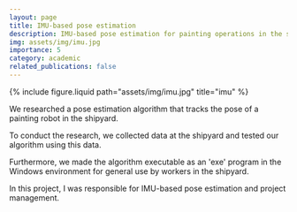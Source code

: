 ```yaml
---
layout: page
title: IMU-based pose estimation
description: IMU-based pose estimation for painting operations in the shipyard
img: assets/img/imu.jpg
importance: 5
category: academic
related_publications: false
---
```


<div class="row justify-content-sm-center">
  <div class="col-sm-8 mt-3 mt-md-0">
    {% include figure.liquid path="assets/img/imu.jpg" title="imu" %}
  </div>
</div>

We researched a pose estimation algorithm that tracks the pose of a painting robot in the shipyard.

To conduct the research, we collected data at the shipyard and tested our algorithm using this data.

Furthermore, we made the algorithm executable as an 'exe' program in the Windows environment for general use by workers in the shipyard.

In this project, I was responsible for IMU-based pose estimation and project management.